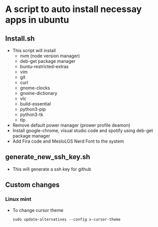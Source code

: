 # A script to auto install necessay apps in ubuntu

## Install.sh 
  - This script will install 
    - nvm (node version manager) 
    - deb-get package manager  
    - buntu-restricted-extras
    - vim
    - git
    - curl
    - gnome-clocks
    - gnome-dictionary 
    - vlc
    - build-essential
    - python3-pip
    - python3-tk
    - tlp
  - Remove default power manager (prower profile deamon)
  - Install google-chrome, visual studio code and spotify using deb-get package manager
  - Add Fira code and MesloLGS Nerd Font to the system

## generate_new_ssh_key.sh
  - This will generate a ssh key for github
  
## Custom changes
  
### Linux mint
  - To change cursor theme
    ```
    sudo update-alternatives --config x-cursor-theme
    ```

